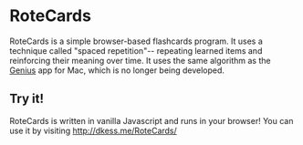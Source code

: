 # RoteCards
RoteCards is a simple browser-based flashcards program. It uses a technique called "spaced repetition"-- repeating learned items and reinforcing their meaning over time. It uses the same algorithm as the [Genius](http://genius.sourceforge.net/) app for Mac, which is no longer being developed.

## Try it!
RoteCards is written in vanilla Javascript and runs in your browser! You can use it by visiting http://dkess.me/RoteCards/
